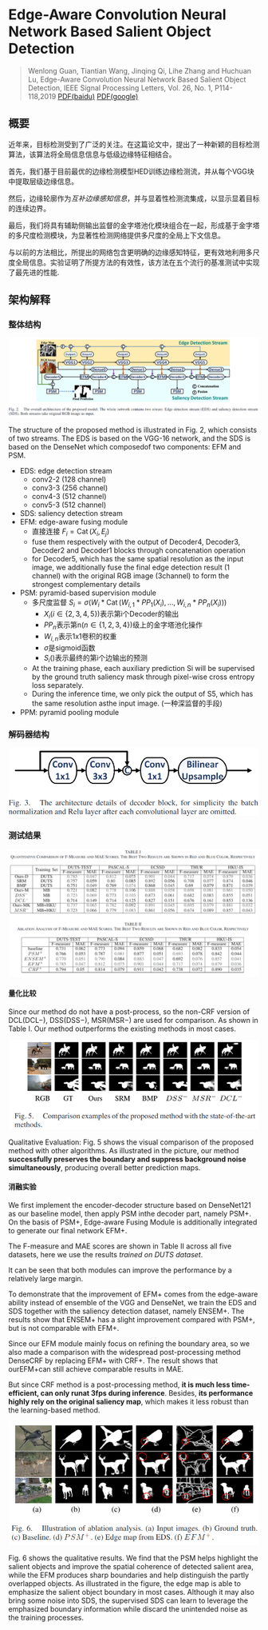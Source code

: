 # Edge-Aware Convolution Neural Network Based Salient Object Detection

> Wenlong Guan, Tiantian Wang, Jinqing Qi, Lihe Zhang and Huchuan Lu, Edge-Aware Convolution Neural Network Based Salient Object Detection, IEEE Signal Processing Letters, Vol. 26, No. 1, P114-118,2019 [PDF(baidu)](https://pan.baidu.com/s/1RsgfISTe7MHprUtwtvYbvQ) [PDF(google)](https://drive.google.com/file/d/1vF4HqiKE7iapWPPmzvttbrz68PEspMuB/view?usp=sharing)

## 概要

近年来，目标检测受到了广泛的关注。在这篇论文中，提出了一种新颖的目标检测算法，该算法将全局信息信息与低级边缘特征相结合。

首先，我们基于目前最优的边缘检测模型HED训练边缘检测流，并从每个VGG块中提取层级边缘信息。

然后，边缘轮廓作为*互补边缘感知信息*，并与显着性检测流集成，以显示显着目标的连续边界。

最后，我们将具有辅助侧输出监督的金字塔池化模块组合在一起，形成基于金字塔的多尺度检测模块，为显著性检测网络提供多尺度的全局上下文信息。

与以前的方法相比，所提出的网络包含更明确的边缘感知特征，更有效地利用多尺度全局信息。实验证明了所提方法的有效性，该方法在五个流行的基准测试中实现了最先进的性能.

## 架构解释

### 整体结构

![img](assets/2019-01-13-10-29-13.png)

The structure of the proposed method is illustrated in Fig. 2, which consists of two streams. The EDS is based on the VGG-16 network, and the SDS is based on the DenseNet which composedof two components: EFM and PSM.

* EDS: edge detection stream
  * conv2-2 (128 channel)
  * conv3-3 (256 channel)
  * conv4-3 (512 channel)
  * conv5-3 (512 channel)
* SDS: saliency detection stream
* EFM: edge-aware fusing module
  * 直接连接 $F _ { i } = \operatorname { Cat } \left( X _ { i } , E _ { j } \right)$
  * fuse them respectively with the output of Decoder4, Decoder3, Decoder2 and Decoder1 blocks through concatenation operation
  * for Decoder5, which has the same spatial resolution as the input image, we additionally fuse the final edge detection result (1 channel) with the original RGB image (3channel) to form the strongest complementary details
* PSM: pyramid-based supervision module
  * 多尺度监督 $S _ { i } = \sigma \left( W _ { i } * \operatorname { Cat } \left( W _ { i , 1 } * P P _ { 1 } \left( X _ { i } \right) , \ldots , W _ { i , n } * P P _ { n } \left( X _ { i } \right) \right) \right)$
    * $X _ { i } ( i \in \{ 2,3,4,5 \} )$表示第i个Decoder的输出
    * $P P _ { n }$表示第n($n \in \{1, 2, 3, 4\}$)级上的金字塔池化操作
    * $W _ { i , n }$表示1x1卷积的权重
    * $\sigma$是sigmoid函数
    * $S _ { i } ( )$表示最终的第i个边输出的预测
  * At the training phase, each auxiliary prediction Si will be supervised by the ground truth saliency mask through pixel-wise cross entropy loss separately.
  * During the inference time, we only pick the output of S5, which has the same resolution asthe input image. (一种深监督的手段)
* PPM: pyramid pooling module

### 解码器结构

![img](assets/2019-01-13-10-39-26.png)


### 测试结果

![img](assets/2019-01-13-11-32-01.png)

#### 量化比较

Since our method do not have a post-process, so the non-CRF version of DCL(DCL−), DSS(DSS−), MSR(MSR−) are used for comparison. As shown in Table I. Our method outperforms the existing methods in most cases.

![img](assets/2019-01-13-11-40-08.png)

Qualitative Evaluation: Fig. 5 shows the visual comparison of the proposed method with other algorithms. As illustrated in the picture, our method **successfully preserves the boundary and suppress background noise simultaneously**, producing overall better prediction maps.

#### 消融实验

We first implement the encoder-decoder structure based on DenseNet121 as our baseline model, then apply PSM inthe decoder part, namely PSM+. On the basis of PSM+, Edge-aware Fusing Module is additionally integrated to generate our final network EFM+.

The F-measure and MAE scores are shown in Table II across all five datasets, here we use the results *trained on DUTS dataset*.

It can be seen that both modules can improve the performance by a relatively large margin.

To demonstrate that the improvement of EFM+ comes from the edge-aware ability instead of ensemble of the VGG and DenseNet, we train the EDS and SDS together with the saliency detection dataset, namely ENSEM+. The results show that ENSEM+ has a slight improvement compared with PSM+, but is not comparable with EFM+.

Since our EFM module mainly focus on refining the boundary area, so we also made a comparison with the widespread post-processing method DenseCRF by replacing EFM+ with
CRF+. The result shows that ourEFM+can still achieve comparable results in MAE.

But since CRF method is a post-processing method, **it is much less time-efficient, can only runat 3fps during inference**. Besides, **its performance highly rely on the original saliency map**, which makes it less robust than the learning-based method.

![img](assets/2019-01-13-11-39-40.png)

Fig. 6 shows the qualitative results. We find that the PSM helps highlight the salient objects and improve the spatial coherence of detected salient area, while the EFM produces sharp boundaries and help distinguish the partly overlapped objects. As illustrated in the figure, the edge map is able to emphasize the salient object boundary in most cases. Although it may also bring some noise into SDS, the supervised SDS can learn to leverage the emphasized boundary information while discard the unintended noise as the training processes.
